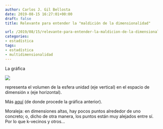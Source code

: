 ```yaml
---
author: Carlos J. Gil Bellosta
date: 2019-08-15 16:27:01+00:00
draft: false
title: Relevante para entender la "maldición de la dimensionalidad"

url: /2019/08/15/relevante-para-entender-la-maldicion-de-la-dimensionalidad/
categories:
- estadística
tags:
- estadística
- multidimensionalidad
---
```


La gráfica

![](/wp-uploads/2019/08/Ball_volume_in_n_dimensions.png#center)

representa el volumen de la esfera unidad (eje vertical) en el espacio de dimensión x (eje horizontal).

Más [aquí](https://en.wikipedia.org/wiki/Unit_sphere) (de donde procede la gráfica anterior).

Moraleja: en dimensiones altas, hay pocos puntos alrededor de uno concreto; o, dicho de otra manera, los puntos están muy alejados entre sí. Por lo que k-vecinos y otros...